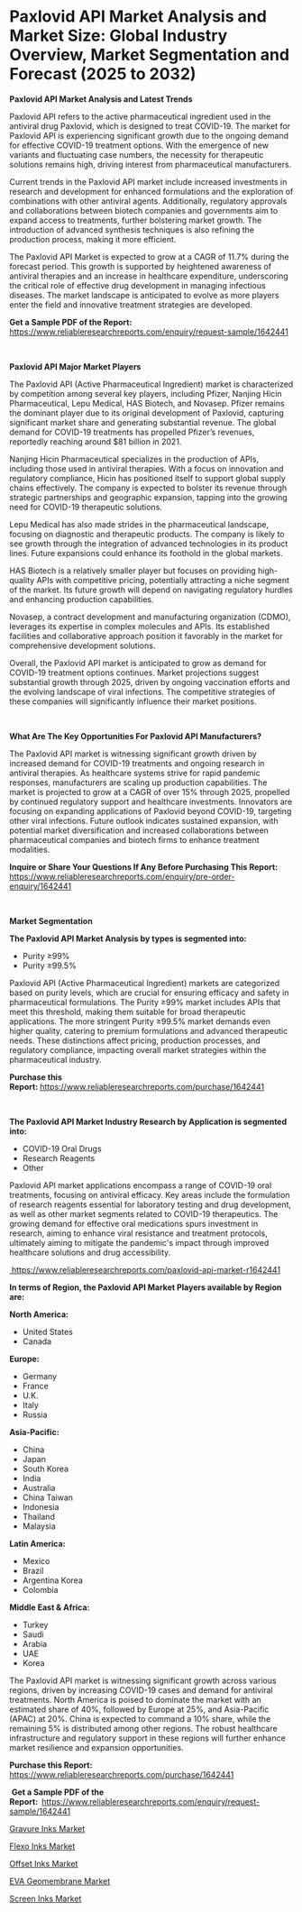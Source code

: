 <p><h1>Paxlovid API Market Analysis and Market Size: Global Industry Overview, Market Segmentation and Forecast (2025 to 2032)</h1></p><p><strong>Paxlovid API Market Analysis and Latest Trends</strong></p>
<p><p>Paxlovid API refers to the active pharmaceutical ingredient used in the antiviral drug Paxlovid, which is designed to treat COVID-19. The market for Paxlovid API is experiencing significant growth due to the ongoing demand for effective COVID-19 treatment options. With the emergence of new variants and fluctuating case numbers, the necessity for therapeutic solutions remains high, driving interest from pharmaceutical manufacturers.</p><p>Current trends in the Paxlovid API market include increased investments in research and development for enhanced formulations and the exploration of combinations with other antiviral agents. Additionally, regulatory approvals and collaborations between biotech companies and governments aim to expand access to treatments, further bolstering market growth. The introduction of advanced synthesis techniques is also refining the production process, making it more efficient.</p><p>The Paxlovid API Market is expected to grow at a CAGR of 11.7% during the forecast period. This growth is supported by heightened awareness of antiviral therapies and an increase in healthcare expenditure, underscoring the critical role of effective drug development in managing infectious diseases. The market landscape is anticipated to evolve as more players enter the field and innovative treatment strategies are developed.</p></p>
<p><strong>Get a Sample PDF of the Report:&nbsp;</strong> <a href="https://www.reliableresearchreports.com/enquiry/request-sample/1642441?utm_campaign=36&utm_medium=2&utm_source=Github&utm_content=ia&utm_term=30012025&utm_id=paxlovid-api">https://www.reliableresearchreports.com/enquiry/request-sample/1642441</a></p>
<p>&nbsp;</p>
<p><strong>Paxlovid API Major Market Players</strong></p>
<p><p>The Paxlovid API (Active Pharmaceutical Ingredient) market is characterized by competition among several key players, including Pfizer, Nanjing Hicin Pharmaceutical, Lepu Medical, HAS Biotech, and Novasep. Pfizer remains the dominant player due to its original development of Paxlovid, capturing significant market share and generating substantial revenue. The global demand for COVID-19 treatments has propelled Pfizer’s revenues, reportedly reaching around $81 billion in 2021.</p><p>Nanjing Hicin Pharmaceutical specializes in the production of APIs, including those used in antiviral therapies. With a focus on innovation and regulatory compliance, Hicin has positioned itself to support global supply chains effectively. The company is expected to bolster its revenue through strategic partnerships and geographic expansion, tapping into the growing need for COVID-19 therapeutic solutions.</p><p>Lepu Medical has also made strides in the pharmaceutical landscape, focusing on diagnostic and therapeutic products. The company is likely to see growth through the integration of advanced technologies in its product lines. Future expansions could enhance its foothold in the global markets.</p><p>HAS Biotech is a relatively smaller player but focuses on providing high-quality APIs with competitive pricing, potentially attracting a niche segment of the market. Its future growth will depend on navigating regulatory hurdles and enhancing production capabilities.</p><p>Novasep, a contract development and manufacturing organization (CDMO), leverages its expertise in complex molecules and APIs. Its established facilities and collaborative approach position it favorably in the market for comprehensive development solutions.</p><p>Overall, the Paxlovid API market is anticipated to grow as demand for COVID-19 treatment options continues. Market projections suggest substantial growth through 2025, driven by ongoing vaccination efforts and the evolving landscape of viral infections. The competitive strategies of these companies will significantly influence their market positions.</p></p>
<p>&nbsp;</p>
<p><strong>What Are The Key Opportunities For Paxlovid API Manufacturers?</strong></p>
<p><p>The Paxlovid API market is witnessing significant growth driven by increased demand for COVID-19 treatments and ongoing research in antiviral therapies. As healthcare systems strive for rapid pandemic responses, manufacturers are scaling up production capabilities. The market is projected to grow at a CAGR of over 15% through 2025, propelled by continued regulatory support and healthcare investments. Innovators are focusing on expanding applications of Paxlovid beyond COVID-19, targeting other viral infections. Future outlook indicates sustained expansion, with potential market diversification and increased collaborations between pharmaceutical companies and biotech firms to enhance treatment modalities.</p></p>
<p><strong>Inquire or Share Your Questions If Any Before Purchasing This Report:</strong> <a href="https://www.reliableresearchreports.com/enquiry/pre-order-enquiry/1642441?utm_campaign=36&utm_medium=2&utm_source=Github&utm_content=ia&utm_term=30012025&utm_id=paxlovid-api">https://www.reliableresearchreports.com/enquiry/pre-order-enquiry/1642441</a></p>
<p>&nbsp;</p>
<p><strong>Market Segmentation</strong></p>
<p><strong>The Paxlovid API Market Analysis by types is segmented into:</strong></p>
<p><ul><li>Purity ≥99%</li><li>Purity ≥99.5%</li></ul></p>
<p><p>Paxlovid API (Active Pharmaceutical Ingredient) markets are categorized based on purity levels, which are crucial for ensuring efficacy and safety in pharmaceutical formulations. The Purity ≥99% market includes APIs that meet this threshold, making them suitable for broad therapeutic applications. The more stringent Purity ≥99.5% market demands even higher quality, catering to premium formulations and advanced therapeutic needs. These distinctions affect pricing, production processes, and regulatory compliance, impacting overall market strategies within the pharmaceutical industry.</p></p>
<p><strong>Purchase this Report:&nbsp;</strong><a href="https://www.reliableresearchreports.com/purchase/1642441?utm_campaign=36&utm_medium=2&utm_source=Github&utm_content=ia&utm_term=30012025&utm_id=paxlovid-api">https://www.reliableresearchreports.com/purchase/1642441</a></p>
<p>&nbsp;</p>
<p><strong>The Paxlovid API Market Industry Research by Application is segmented into:</strong></p>
<p><ul><li>COVID-19 Oral Drugs</li><li>Research Reagents</li><li>Other</li></ul></p>
<p><p>Paxlovid API market applications encompass a range of COVID-19 oral treatments, focusing on antiviral efficacy. Key areas include the formulation of research reagents essential for laboratory testing and drug development, as well as other market segments related to COVID-19 therapeutics. The growing demand for effective oral medications spurs investment in research, aiming to enhance viral resistance and treatment protocols, ultimately aiming to mitigate the pandemic's impact through improved healthcare solutions and drug accessibility.</p></p>
<p><a href="https://www.reliableresearchreports.com/paxlovid-api-market-r1642441?utm_campaign=36&utm_medium=2&utm_source=Github&utm_content=ia&utm_term=30012025&utm_id=paxlovid-api">&nbsp;https://www.reliableresearchreports.com/paxlovid-api-market-r1642441</a></p>
<p><strong>In terms of Region, the Paxlovid API Market Players available by Region are:</strong></p>
<p>
    <p> <strong> North America: </strong>
        <ul>
            <li>United States</li>
            <li>Canada</li>
        </ul>
        </p> 
    <p> <strong> Europe: </strong>
        <ul>
            <li>Germany</li>
            <li>France</li>
            <li>U.K.</li>
            <li>Italy</li>
            <li>Russia</li>
        </ul>
        </p> 
    <p> <strong> Asia-Pacific: </strong>
        <ul>
            <li>China</li>
            <li>Japan</li>
            <li>South Korea</li>
            <li>India</li>
            <li>Australia</li>
            <li>China Taiwan</li>
            <li>Indonesia</li>
            <li>Thailand</li>
            <li>Malaysia</li>
        </ul>
        </p> 
    <p> <strong> Latin America: </strong>
        <ul>
            <li>Mexico</li>
            <li>Brazil</li>
            <li>Argentina Korea</li>
            <li>Colombia</li>
        </ul>
        </p> 
    <p> <strong> Middle East & Africa: </strong>
        <ul>
            <li>Turkey</li>
            <li>Saudi</li>
            <li>Arabia</li>
            <li>UAE</li>
            <li>Korea</li>
        </ul>
    </p>
    </p>
<p><p>The Paxlovid API market is witnessing significant growth across various regions, driven by increasing COVID-19 cases and demand for antiviral treatments. North America is poised to dominate the market with an estimated share of 40%, followed by Europe at 25%, and Asia-Pacific (APAC) at 20%. China is expected to command a 10% share, while the remaining 5% is distributed among other regions. The robust healthcare infrastructure and regulatory support in these regions will further enhance market resilience and expansion opportunities.</p></p>
<p><strong>Purchase this Report: </strong><a href="https://www.reliableresearchreports.com/purchase/1642441?utm_campaign=36&utm_medium=2&utm_source=Github&utm_content=ia&utm_term=30012025&utm_id=paxlovid-api">https://www.reliableresearchreports.com/purchase/1642441</a></p>
<p>&nbsp;<strong>Get a Sample PDF of the Report:&nbsp;&nbsp;</strong><a href="https://www.reliableresearchreports.com/enquiry/request-sample/1642441?utm_campaign=36&utm_medium=2&utm_source=Github&utm_content=ia&utm_term=30012025&utm_id=paxlovid-api">https://www.reliableresearchreports.com/enquiry/request-sample/1642441</a></p>
<p><strong></strong></p>
<p><p><a href="https://github.com/chongseney974/Market-Research-Report-List-1/blob/main/gravure-inks-market.md?utm_campaign=36&utm_medium=2&utm_source=Github&utm_content=ia&utm_term=30012025&utm_id=paxlovid-api">Gravure Inks Market</a></p><p><a href="https://github.com/lateshab69/Market-Research-Report-List-1/blob/main/flexo-inks-market.md?utm_campaign=36&utm_medium=2&utm_source=Github&utm_content=ia&utm_term=30012025&utm_id=paxlovid-api">Flexo Inks Market</a></p><p><a href="https://github.com/rosalinebhakta48/Market-Research-Report-List-1/blob/main/offset-inks-market.md?utm_campaign=36&utm_medium=2&utm_source=Github&utm_content=ia&utm_term=30012025&utm_id=paxlovid-api">Offset Inks Market</a></p><p><a href="https://github.com/nkbaroga/Market-Research-Report-List-1/blob/main/eva-geomembrane-market.md?utm_campaign=36&utm_medium=2&utm_source=Github&utm_content=ia&utm_term=30012025&utm_id=paxlovid-api">EVA Geomembrane Market</a></p><p><a href="https://github.com/hedbomkrahe/Market-Research-Report-List-1/blob/main/screen-inks-market.md?utm_campaign=36&utm_medium=2&utm_source=Github&utm_content=ia&utm_term=30012025&utm_id=paxlovid-api">Screen Inks Market</a></p></p>